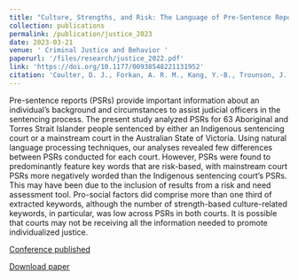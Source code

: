 ```yaml
---
title: "Culture, Strengths, and Risk: The Language of Pre-Sentence Reports in Indigenous Sentencing Courts and Mainstream Courts (2023)"
collection: publications
permalink: /publication/justice_2023
date: 2023-03-21
venue: ' Criminal Justice and Behavior '
paperurl: '/files/research/justice_2022.pdf'
link: 'https://doi.org/10.1177/00938548221131952'
citation: 'Coulter, D. J., Forkan, A. R. M., Kang, Y.-B., Trounson, J. S., Anthony, T., Marchetti, E., & Shepherd, S. M. (2023). Culture, Strengths, and Risk: The Language of Pre-Sentence Reports in Indigenous Sentencing Courts and Mainstream Courts. Criminal Justice and Behavior, 50(1), 76–100.'
---
```


Pre-sentence reports (PSRs) provide important information about an individual’s background and circumstances to assist judicial officers in the sentencing process. The present study analyzed PSRs for 63 Aboriginal and Torres Strait Islander people sentenced by either an Indigenous sentencing court or a mainstream court in the Australian State of Victoria. Using natural language processing techniques, our analyses revealed few differences between PSRs conducted for each court. However, PSRs were found to predominantly feature key words that are risk-based, with mainstream court PSRs more negatively worded than the Indigenous sentencing court’s PSRs. This may have been due to the inclusion of results from a risk and need assessment tool. Pro-social factors did comprise more than one third of extracted keywords, although the number of strength-based culture-related keywords, in particular, was low across PSRs in both courts. It is possible that courts may not be receiving all the information needed to promote individualized justice.

[Conference published](https://doi.org/10.1177/00938548221131952)

[Download paper](/files/research/justice_2023.pdf)